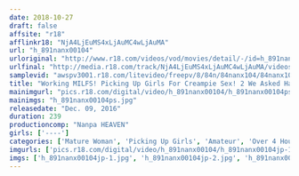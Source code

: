 ```yaml
---
date: 2018-10-27
draft: false
affsite: "r18"
afflinkr18: "NjA4LjEuMS4xLjAuMC4wLjAuMA"
url: "h_891nanx00104"
urloriginal: "http://www.r18.com/videos/vod/movies/detail/-/id=h_891nanx00104"
urlfinal: "http://media.r18.com/track/NjA4LjEuMS4xLjAuMC4wLjAuMA/videos/vod/movies/detail/-/id=h_891nanx00104"
samplevid: "awspv3001.r18.com/litevideo/freepv/8/84n/84nanx104/84nanx104_dmb_w.mp4"
title: "Working MILFS! Picking Up Girls For Creampie Sex! 2 We Asked Hardworking Mature Woman Babes To Appear In An AV! Can Our Rock Hard Cocks Persuade These Career Minded Women To Let Loose!?"
mainimgurl: "pics.r18.com/digital/video/h_891nanx00104/h_891nanx00104ps.jpg"
mainimgs: "h_891nanx00104ps.jpg"
releasedate: "Dec. 09, 2016"
duration: 239
productioncomp: "Nanpa HEAVEN"
girls: ['----']
categories: ['Mature Woman', 'Picking Up Girls', 'Amateur', 'Over 4 Hours', 'Hi-Def']
imgurls: ['pics.r18.com/digital/video/h_891nanx00104/h_891nanx00104jp-1.jpg', 'pics.r18.com/digital/video/h_891nanx00104/h_891nanx00104jp-2.jpg', 'pics.r18.com/digital/video/h_891nanx00104/h_891nanx00104jp-3.jpg', 'pics.r18.com/digital/video/h_891nanx00104/h_891nanx00104jp-4.jpg', 'pics.r18.com/digital/video/h_891nanx00104/h_891nanx00104jp-5.jpg', 'pics.r18.com/digital/video/h_891nanx00104/h_891nanx00104jp-6.jpg', 'pics.r18.com/digital/video/h_891nanx00104/h_891nanx00104jp-7.jpg', 'pics.r18.com/digital/video/h_891nanx00104/h_891nanx00104jp-8.jpg', 'pics.r18.com/digital/video/h_891nanx00104/h_891nanx00104jp-9.jpg', 'pics.r18.com/digital/video/h_891nanx00104/h_891nanx00104jp-10.jpg', 'pics.r18.com/digital/video/h_891nanx00104/h_891nanx00104jp-11.jpg', 'pics.r18.com/digital/video/h_891nanx00104/h_891nanx00104jp-12.jpg', 'pics.r18.com/digital/video/h_891nanx00104/h_891nanx00104jp-13.jpg', 'pics.r18.com/digital/video/h_891nanx00104/h_891nanx00104jp-14.jpg', 'pics.r18.com/digital/video/h_891nanx00104/h_891nanx00104jp-15.jpg', 'pics.r18.com/digital/video/h_891nanx00104/h_891nanx00104jp-16.jpg', 'pics.r18.com/digital/video/h_891nanx00104/h_891nanx00104jp-17.jpg', 'pics.r18.com/digital/video/h_891nanx00104/h_891nanx00104jp-18.jpg', 'pics.r18.com/digital/video/h_891nanx00104/h_891nanx00104jp-19.jpg', 'pics.r18.com/digital/video/h_891nanx00104/h_891nanx00104jp-20.jpg']
imgs: ['h_891nanx00104jp-1.jpg', 'h_891nanx00104jp-2.jpg', 'h_891nanx00104jp-3.jpg', 'h_891nanx00104jp-4.jpg', 'h_891nanx00104jp-5.jpg', 'h_891nanx00104jp-6.jpg', 'h_891nanx00104jp-7.jpg', 'h_891nanx00104jp-8.jpg', 'h_891nanx00104jp-9.jpg', 'h_891nanx00104jp-10.jpg', 'h_891nanx00104jp-11.jpg', 'h_891nanx00104jp-12.jpg', 'h_891nanx00104jp-13.jpg', 'h_891nanx00104jp-14.jpg', 'h_891nanx00104jp-15.jpg', 'h_891nanx00104jp-16.jpg', 'h_891nanx00104jp-17.jpg', 'h_891nanx00104jp-18.jpg', 'h_891nanx00104jp-19.jpg', 'h_891nanx00104jp-20.jpg']
---
```

